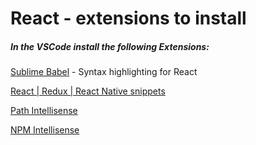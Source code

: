 # React -  extensions to install  



##### In the VSCode install the following Extensions:



[Sublime Babel](<https://marketplace.visualstudio.com/items?itemName=joshpeng.sublime-babel-vscode>) - Syntax highlighting for React

[React | Redux | React Native snippets](<https://marketplace.visualstudio.com/items?itemName=dsznajder.es7-react-js-snippets>) 

[Path Intellisense](https://marketplace.visualstudio.com/items?itemName=christian-kohler.path-intellisense)

[NPM Intellisense](https://marketplace.visualstudio.com/items?itemName=christian-kohler.path-intellisense)

